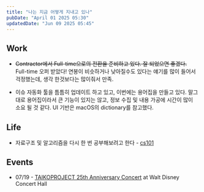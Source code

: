```yaml
---
title: "나는 지금 어떻게 지내고 있나"
pubDate: "April 01 2025 05:30"
updatedDate: "Jun 09 2025 05:45"
---
```


## Work
- ~~Contractor에서 Full-time으로의 전환을 준비하고 있다. 잘 되었으면 좋겠다.~~<br /> Full-time 오퍼 받았다! 연봉이 비슷하거나 낮아질수도 있다는 얘기를 많이 들어서 걱정했는데, 생각 한것보다는 많이줘서 만족. 

- 이슈 자동화 툴을 틈틈히 업데이트 하고 있고, 이번에는 용어집을 만들고 있다. 말그대로 용어집이라서 큰 기능이 있지는 않고, 정보 수집 및 내용 가공에 시간이 많이 소요 될 것 같다. UI 기반은 macOS의 dictionary를 참고했다.

## Life
- 자료구조 및 알고리즘을 다시 한 번 공부해보려고 한다 - [cs101](https://github.com/rolemadelen/cs101)

## Events
- 07/19 - [TAIKOPROJECT 25th Anniversary Concert](https://www.musiccenter.org/tickets-free-events/lease-events/taikoproject-25th-anniversary-concert/) at Walt Disney Concert Hall

<!-- ## Notes

<u>이번 주</u> 작성한 노트 및 글들 (06/08 ~ 06/14)
- i.p. -->

<!-- <u>지난 주</u> 작성한 노트 및 글들 (06/01 ~ 06/07) -->
<!-- - [PyQt로 GUI앱을 만들었다](/writing/18) -->
